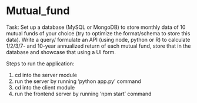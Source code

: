 # Mutual_fund
Task: Set up a database (MySQL or MongoDB) to store monthly data of 10 mutual funds of your choice (try to optimize the format/schema to store this data). Write a query/ formulate an API (using node, python or R) to calculate 1/2/3/7- and 10-year annualized return of each mutual fund, store that in the database and showcase that using a UI form.  

Steps to run the application:
1. cd into the server module
2. run the server by running ‘python app.py’ command 
3. cd into the client module
4. run the frontend server by running ‘npm start’ command

